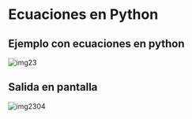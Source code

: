 ﻿# Ecuaciones en Python
## Ejemplo con ecuaciones en python
![img23](https://github.com/CarlosAG23/Ecuacionespython1/assets/67843396/db91e7fb-2559-4f69-8d45-d1d0a6ea9d5d)
## ﻿Salida en pantalla
![img2304](https://github.com/CarlosAG23/Ecuacionespython1/assets/67843396/861bdc38-0540-438e-979a-6723047f856b)
